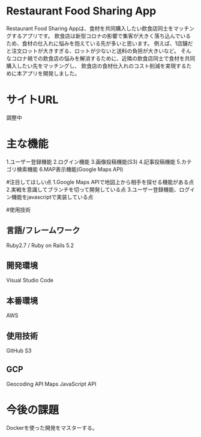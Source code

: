 # Restaurant Food Sharing App

Restaurant Food Sharing Appは、食材を共同購入したい飲食店同士をマッチングするアプリです。
飲食店は新型コロナの影響で集客が大きく落ち込んでいるため、食材の仕入れに悩みを抱えている先が多いと思います。
例えば、1店舗だと注文ロットが大きすぎる、ロットが少ないと送料の負担が大きいなど。
そんなコロナ禍での飲食店の悩みを解消するために、近隣の飲食店同士で食材を共同購入したい先をマッチングし、
飲食店の食材仕入れのコスト削減を実現するために本アプリを開発しました。

# サイトURL
調整中

# 主な機能
1.ユーザー登録機能
2.ログイン機能
3.画像投稿機能(S3)
4.記事投稿機能
5.カテゴリ検索機能
6.MAP表示機能(Google Maps API)

#注目してほしい点
1.Google Maps APIで地図上から相手を探せる機能がある点
2.実戦を意識してブランチを切って開発している点
3.ユーザー登録機能、ログイン機能をjavascriptで実装している点

#使用技術
## 言語/フレームワーク
Ruby2.7 / Ruby on Rails 5.2
## 開発環境
Visual Studio Code
## 本番環境
AWS
## 使用技術
GitHub
S3
## GCP
Geocoding API
Maps JavaScript API

# 今後の課題
Dockerを使った開発をマスターする。

